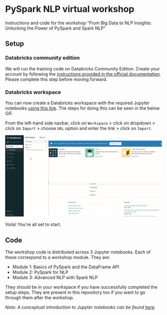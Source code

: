 # PySpark NLP virtual workshop

Instructions and code for the workshop "From Big Data to NLP Insights: Unlocking the Power of PySpark and Spark NLP"

## Setup

### Databricks community edition

We will run the training code on Databricks Community Edition. Create your account by following the [instructions provided in the official documentation](https://docs.databricks.com/getting-started/community-edition.html). Please complete this step before moving forward.

### Databricks workspace

You can now create a Databricks workspace with the required Jupyter notebooks [using this link](). The steps for doing this can be seen in the below GIF.  

From the left-hand side navbar, click on `Workspace` > click on dropdown >  click on `Import` > choose `URL` option and enter the link > click on `Import`.

![](databricks_workspace_import_steps.gif)

Voila! You're all set to start.

## Code

The workshop code is distributed across 3 Jupyter notebooks. Each of these correspond to a workshop module. They are:

- Module 1: Basics of PySpark and the DataFrame API
- Module 2: PySpark for NLP
- Module 3: Advanced NLP with Spark NLP

They should be in your workspace if you have successfully completed the setup steps. They are present in this repository too if you want to go through them after the workshop.

_Note: A conceptual introduction to Jupyter notebooks can be found [here](https://www.databricks.com/glossary/jupyter-notebook)._
